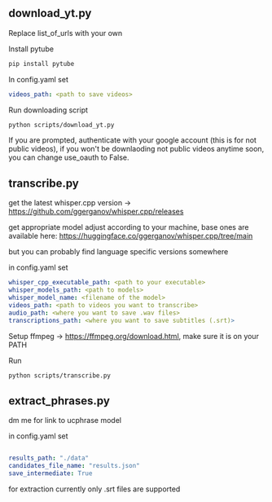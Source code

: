 ## download_yt.py

Replace list_of_urls with your own

Install pytube

```bash
pip install pytube
```

In config.yaml set
```yaml
videos_path: <path to save videos>
```

Run downloading script

```bash
python scripts/download_yt.py
```

If you are prompted, authenticate with your google account (this is for not public videos), if you won't be downlaoding not public videos anytime soon, you can change use_oauth to False.




## transcribe.py

get the latest whisper.cpp version -> https://github.com/ggerganov/whisper.cpp/releases

get appropriate model adjust according to your machine, base ones are available here: https://huggingface.co/ggerganov/whisper.cpp/tree/main

but you can probably find language specific versions somewhere


in config.yaml set

```yaml
whisper_cpp_executable_path: <path to your executable>
whisper_models_path: <path to models>
whisper_model_name: <filename of the model>
videos_path: <path to videos you want to transcribe>
audio_path: <where you want to save .wav files>
transcriptions_path: <where you want to save subtitles (.srt)>
```

Setup ffmpeg -> https://ffmpeg.org/download.html, make sure it is on your PATH

Run

```bash
python scripts/transcribe.py
```


## extract_phrases.py

dm me for link to ucphrase model

in config.yaml set

```yaml

results_path: "./data"
candidates_file_name: "results.json"
save_intermediate: True

```

for extraction currently only .srt files are supported